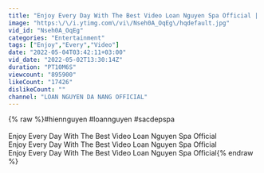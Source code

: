 ```yaml
---
title: "Enjoy Every Day With The Best Video Loan Nguyen Spa Official | 949"
image: "https:\/\/i.ytimg.com\/vi\/Nseh0A_OqEg\/hqdefault.jpg"
vid_id: "Nseh0A_OqEg"
categories: "Entertainment"
tags: ["Enjoy","Every","Video"]
date: "2022-05-04T03:42:11+03:00"
vid_date: "2022-05-02T13:30:14Z"
duration: "PT10M6S"
viewcount: "895900"
likeCount: "17426"
dislikeCount: ""
channel: "LOAN NGUYEN DA NANG OFFICIAL"
---
```

{% raw %}#hiennguyen #loannguyen #sacdepspa<br /><br />Enjoy Every Day With The Best Video Loan Nguyen Spa Official<br />Enjoy Every Day With The Best Video Loan Nguyen Spa Official<br />Enjoy Every Day With The Best Video Loan Nguyen Spa Official{% endraw %}
